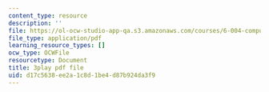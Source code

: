 ```yaml
---
content_type: resource
description: ''
file: https://ol-ocw-studio-app-qa.s3.amazonaws.com/courses/6-004-computation-structures-spring-2017/d17c5638ee2a1c8d1be4d87b924da3f9_jsJ0nR38zvo.pdf
file_type: application/pdf
learning_resource_types: []
ocw_type: OCWFile
resourcetype: Document
title: 3play pdf file
uid: d17c5638-ee2a-1c8d-1be4-d87b924da3f9
---
```

